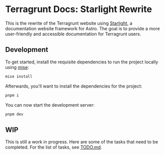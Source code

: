 # Terragrunt Docs: Starlight Rewrite

This is the rewrite of the Terragrunt website using [Starlight](https://github.com/withastro/starlight), a documentation website framework for Astro. The goal is to provide a more user-friendly and accessible documentation for Terragrunt users.

## Development

To get started, install the requisite dependencies to run the project locally using [mise](https://mise.jdx.dev/):

```bash
mise install
```

Afterwards, you'll want to install the dependencies for the project:

```bash
pnpm i
```

You can now start the development server:

```bash
pnpm dev
```

## WIP

This is still a work in progress. Here are some of the tasks that need to be completed. For the list of tasks, see [TODO.md](TODO.md).
